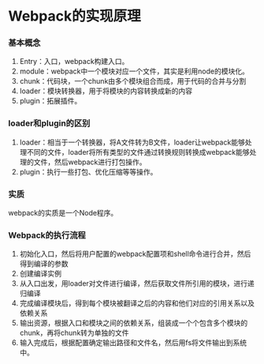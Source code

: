# Webpack的实现原理

### 基本概念

1. Entry：入口，webpack构建入口。
2. module：webpack中一个模块对应一个文件，其实是利用node的模块化。
3. chunk：代码块，一个chunk由多个模块组合而成，用于代码的合并与分割
4. loader：模块转换器，用于将模块的内容转换成新的内容
5. plugin：拓展插件。

### loader和plugin的区别

1. loader：相当于一个转换器，将A文件转为B文件，loader让webpack能够处理不同的文件，loader将所有类型的文件通过转换规则转换成webpack能够处理的文件，然后webpack进行打包操作。
2. plugin：执行一些打包、优化压缩等等操作。

### 实质

webpack的实质是一个Node程序。

### Webpack的执行流程

1. 初始化入口，然后将用户配置的webpack配置项和shell命令进行合并，然后得到编译的参数
2. 创建编译实例
3. 从入口出发，用loader对文件进行编译，然后获取文件所引用的模块，进行递归编译
4. 完成编译模块后，得到每个模块被翻译之后的内容和他们对应的引用关系以及依赖关系
5. 输出资源，根据入口和模块之间的依赖关系，组装成一个个包含多个模块的chunk，再将chunk转为单独的文件
6. 输入完成后，根据配置确定输出路径和文件名，然后用fs将文件输出到系统中。